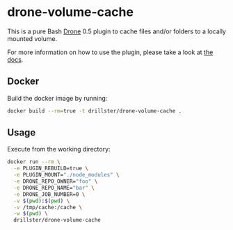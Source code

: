 # drone-volume-cache

This is a pure Bash [Drone](https://github.com/drone/drone) 0.5 plugin to cache files and/or folders to a locally mounted volume.

For more information on how to use the plugin, please take a look at [the docs](https://github.com/Drillster/drone-volume-cache/blob/master/DOCS.md).

## Docker
Build the docker image by running:

```bash
docker build --rm=true -t drillster/drone-volume-cache .
```

## Usage
Execute from the working directory:

```bash
docker run --rm \
  -e PLUGIN_REBUILD=true \
  -e PLUGIN_MOUNT="./node_modules" \
  -e DRONE_REPO_OWNER="foo" \
  -e DRONE_REPO_NAME="bar" \
  -e DRONE_JOB_NUMBER=0 \
  -v $(pwd):$(pwd) \
  -v /tmp/cache:/cache \
  -w $(pwd) \
  drillster/drone-volume-cache
```
